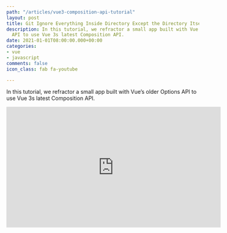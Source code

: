 ```yaml
---
path: "/articles/vue3-composition-api-tutorial"
layout: post
title: Git Ignore Everything Inside Directory Except the Directory Itself
description: In this tutorial, we refractor a small app built with Vue’s older Options
  API to use Vue 3s latest Composition API.
date: 2021-01-01T08:00:00.000+00:00
categories:
- vue
- javascript
comments: false
icon_class: fab fa-youtube

---
```

In this tutorial, we refractor a small app built with Vue’s older Options API to use Vue 3s latest Composition API.

<div class="youtube-container">
<iframe width="560" height="315" src="https://www.youtube.com/embed/iqoGxkIOmpY" frameborder="0" allow="accelerometer; autoplay; clipboard-write; encrypted-media; gyroscope; picture-in-picture" allowfullscreen></iframe>
</div>
